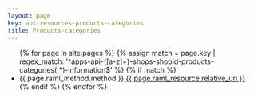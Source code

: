 ```yaml
---
layout: page
key: api-resources-products-categories
title: Products-categories
---
```

<ul id="resource-list">
  {% for page in site.pages %}
    {% assign match = page.key | regex_match: '^apps-api-([a-z]+)-shops-shopid-products-categories(.*)-information$' %}
    {% if match %}
      <li class="resource-entry">
        <span class="http-method http-method-{{ page.raml_method.method | downcase }}">{{ page.raml_method.method }}</span>
        <a href="{{ page.url | prepend: site.baseurl }}">{{ page.raml_resource.relative_uri }}</a>
      </li>
    {% endif %}
  {% endfor %}
</ul>
